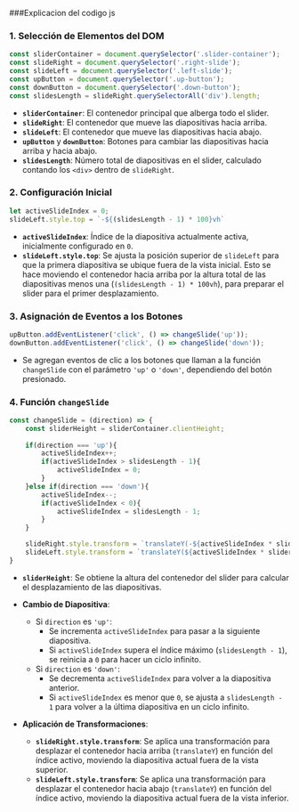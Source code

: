 ###Explicacion del codigo js

### 1. **Selección de Elementos del DOM**

```javascript
const sliderContainer = document.querySelector('.slider-container');
const slideRight = document.querySelector('.right-slide');
const slideLeft = document.querySelector('.left-slide');
const upButton = document.querySelector('.up-button');
const downButton = document.querySelector('.down-button');
const slidesLength = slideRight.querySelectorAll('div').length;
```

- **`sliderContainer`**: El contenedor principal que alberga todo el slider.
- **`slideRight`**: El contenedor que mueve las diapositivas hacia arriba.
- **`slideLeft`**: El contenedor que mueve las diapositivas hacia abajo.
- **`upButton`** y **`downButton`**: Botones para cambiar las diapositivas hacia arriba y hacia abajo.
- **`slidesLength`**: Número total de diapositivas en el slider, calculado contando los `<div>` dentro de `slideRight`.

### 2. **Configuración Inicial**

```javascript
let activeSlideIndex = 0;
slideLeft.style.top = `-${(slidesLength - 1) * 100}vh`
```

- **`activeSlideIndex`**: Índice de la diapositiva actualmente activa, inicialmente configurado en `0`.
- **`slideLeft.style.top`**: Se ajusta la posición superior de `slideLeft` para que la primera diapositiva se ubique fuera de la vista inicial. Esto se hace moviendo el contenedor hacia arriba por la altura total de las diapositivas menos una (`(slidesLength - 1) * 100vh`), para preparar el slider para el primer desplazamiento.

### 3. **Asignación de Eventos a los Botones**

```javascript
upButton.addEventListener('click', () => changeSlide('up'));
downButton.addEventListener('click', () => changeSlide('down'));
```

- Se agregan eventos de clic a los botones que llaman a la función `changeSlide` con el parámetro `'up'` o `'down'`, dependiendo del botón presionado.

### 4. **Función `changeSlide`**

```javascript
const changeSlide = (direction) => {
    const sliderHeight = sliderContainer.clientHeight;
    
    if(direction === 'up'){
        activeSlideIndex++;
        if(activeSlideIndex > slidesLength - 1){
            activeSlideIndex = 0;
        }
    }else if(direction === 'down'){
        activeSlideIndex--;
        if(activeSlideIndex < 0){
            activeSlideIndex = slidesLength - 1;
        }
    }

    slideRight.style.transform = `translateY(-${activeSlideIndex * sliderHeight}px)`
    slideLeft.style.transform = `translateY(${activeSlideIndex * sliderHeight}px)`
}
```

- **`sliderHeight`**: Se obtiene la altura del contenedor del slider para calcular el desplazamiento de las diapositivas.

- **Cambio de Diapositiva**:
  - Si `direction` es `'up'`:
    - Se incrementa `activeSlideIndex` para pasar a la siguiente diapositiva.
    - Si `activeSlideIndex` supera el índice máximo (`slidesLength - 1`), se reinicia a `0` para hacer un ciclo infinito.
  - Si `direction` es `'down'`:
    - Se decrementa `activeSlideIndex` para volver a la diapositiva anterior.
    - Si `activeSlideIndex` es menor que `0`, se ajusta a `slidesLength - 1` para volver a la última diapositiva en un ciclo infinito.

- **Aplicación de Transformaciones**:
  - **`slideRight.style.transform`**: Se aplica una transformación para desplazar el contenedor hacia arriba (`translateY`) en función del índice activo, moviendo la diapositiva actual fuera de la vista superior.
  - **`slideLeft.style.transform`**: Se aplica una transformación para desplazar el contenedor hacia abajo (`translateY`) en función del índice activo, moviendo la diapositiva actual fuera de la vista inferior.


